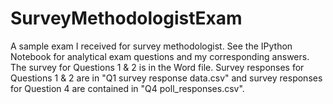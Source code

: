 # SurveyMethodologistExam
A sample exam I received for survey methodologist. See the IPython Notebook for analytical exam questions and my corresponding answers. The survey for Questions 1 & 2 is in the Word file. Survey responses for Questions 1 & 2 are in "Q1 survey response data.csv" and survey responses for Question 4 are contained in "Q4 poll_responses.csv". 
